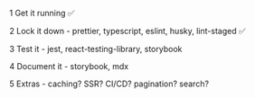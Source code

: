 1 Get it running :white_check_mark:

2 Lock it down - prettier, typescript, eslint, husky, lint-staged :white_check_mark:

3 Test it - jest, react-testing-library, storybook

4 Document it - storybook, mdx

5 Extras - caching? SSR? CI/CD? pagination? search?
